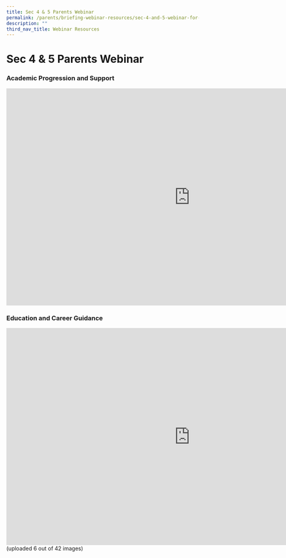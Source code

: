 ```yaml
---
title: Sec 4 & 5 Parents Webinar
permalink: /parents/briefing-webinar-resources/sec-4-and-5-webinar-for-parents/
description: ""
third_nav_title: Webinar Resources
---
```


# **Sec 4 &amp; 5 Parents Webinar**

### Academic Progression and Support

<iframe src="https://docs.google.com/presentation/d/e/2PACX-1vT0WAbCIve0meDwen8_6uw-5f18bjkxW6Te5j_B4PCiuvoPJoH8FDG8iNdfER0PRKppJN3nzJV4wSJC/embed?start=true&amp;loop=true&amp;delayms=10000" frameborder="0" width="960" height="569" allowfullscreen="true"></iframe>

<h3>Education and Career Guidance</h3>

<iframe allowfullscreen="true" height="569" width="960" frameborder="0" src="https://docs.google.com/presentation/d/e/2PACX-1vSqHdmMoIvvBPVURV2EOOvk4Z-4nP1jTor6Tg8aIQmHPz2vyyi6WO4O1hIYAN6KcZWD1XsXDwfvM4BI/embed?start=true&amp;loop=true&amp;delayms=10000"></iframe>
(uploaded 6 out of 42 images)